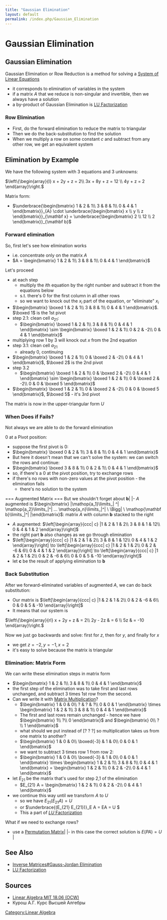 ```yaml
---
title: "Gaussian Elimination"
layout: default
permalink: /index.php/Gaussian_Elimination
---
```


# Gaussian Elimination

## Gaussian Elimination
Gaussian Elimination or Row Reduction is a method for solving a [System of Linear Equations](System_of_Linear_Equations)
- it corresponds to elimination of variables in the system 
- if a matrix $A$ that we reduce is non-singular and invertible, then we always have a solution
- a by-product of Gaussian Elimination is [LU Factorization](LU_Factorization)


### Row Elimination
- First, do the forward elimination to reduce the matrix to triangular 
- Then we do the back-substitution to find the solution
- When we multiply a row on some constant $c$ and subtract from any other row, we get an equivalent system


## Elimination by Example
We have the following system with 3 equations and 3 unknowns:

$\left\{\begin{array}{l}
x + 2y + z = 2\\ 
3x + 8y + z = 12 \\ 
4y + z = 2
\end{array}\right.$

Matrix form:
- $\underbrace{\begin{bmatrix}
1 & 2 & 1\\ 
3 & 8 & 1\\ 
0 & 4 & 1
\end{bmatrix}}_{A} \cdot \underbrace{\begin{bmatrix}
x \\ y \\ z
\end{bmatrix}}_{\mathbf x} = 
\underbrace{\begin{bmatrix}
2 \\ 12 \\ 2
\end{bmatrix}}_{\mathbf b}$



### Forward elimination
So, first let's see how elimination works 
- i.e. concentrate only on the matrix $A$
- $A = \begin{bmatrix}
1 & 2 & 1\\ 
3 & 8 & 1\\ 
0 & 4 & 1
\end{bmatrix}$


Let's proceed
- at each step
  - multiply the $i$th equation by the right number and subtract it from the equations below
  - s.t. there's 0 for the first column in all other rows
  - so we want to knock out the $x_i$ part of the equation, or "eliminate" $x_i$
- $\begin{bmatrix}
\boxed 1 & 2 & 1\\ 
3 & 8 & 1\\ 
0 & 4 & 1
\end{bmatrix}$. $\boxed 1$ is the 1st pivot 
- step 2.1: clean cell $a_{21}$:
  - $\begin{bmatrix}
\boxed 1 & 2 & 1\\ 
3 & 8 & 1\\ 
0 & 4 & 1
\end{bmatrix} \sim \begin{bmatrix}
\boxed 1 & 2 & 1\\ 
0 & 2 & -2\\ 
0 & 4 & 1
\end{bmatrix}$ 
- multiplying row 1 by 3 will knock out $x$ from the 2nd equation
- step 3.1: clean cell $a_{21}$
  - already 0, continuing
- $\begin{bmatrix}
\boxed 1 & 2 & 1\\ 
0 & \boxed 2 & -2\\ 
0 & 4 & 1
\end{bmatrix}$, $\boxed 2$ is the 2nd pivot
- step 3.2
  - $\begin{bmatrix}
\boxed 1 & 2 & 1\\ 
0 & \boxed 2 & -2\\ 
0 & 4 & 1
\end{bmatrix} \sim \begin{bmatrix}
\boxed 1 & 2 & 1\\ 
0 & \boxed 2 & -2\\ 
0 & 0 & \boxed 5
\end{bmatrix}$
- $\begin{bmatrix}
\boxed 1 & 2 & 1\\ 
0 & \boxed 2 & -2\\ 
0 & 0 & \boxed 5
\end{bmatrix}$, $\boxed 5$ - it's 3rd pivot


The matrix is now in the upper-triangular form $U$


### When Does if Fails?
Not always we are able to do the forward elimination

0 at a Pivot position:
- suppose the first pivot is 0:
- $\begin{bmatrix}
\boxed 0 & 2 & 1\\ 
3 & 8 & 1\\ 
0 & 4 & 1
\end{bmatrix}$
- But here it doesn't mean that we can't solve the system: we can switch the rows and continue:
- $\begin{bmatrix}
\boxed 3 & 8 & 1\\ 
0 & 2 & 1\\ 
0 & 4 & 1
\end{bmatrix}$
- so, if there's a 0 at the pivot position, try to exchange rows
- if there's no rows with non-zero values at the pivot position - the elimination fails
  - there's no solution to the system


=== Augmented Matrix === 
But we shouldn't forget about $\mathbf b$|   |- $A$ augmented is $\begin{bmatrix} |\mathop{a_1}\limits_| ^| \mathop{a_2}\limits_|^|  ...  \mathop{a_n}\limits_|^| \ \Bigg| \ \mathop{\mathbf b}\limits_|^|  |\end{bmatrix}$: matrix $A$ with column $\mathbf b$ stacked to the right
- $A$ augmented: $\left[\begin{array}{ccc| c} |1 & 2 & 1 & 2\\ 
3 & 8 & 1 & 12\\ 
0 & 4 & 1 & 2
\end{array}\right]$
- the right part $\mathbf b$ also changes as we go through elimination
- $\left[\begin{array}{ccc| c} |1 & 2 & 1 & 2\\ 
3 & 8 & 1 & 12\\ 
0 & 4 & 1 & 2
\end{array}\right] \to \left[\begin{array}{ccc| c} |1 & 2 & 1 & 2\\ 
0 & 2 & -6 & 6\\ 
0 & 4 & 1 & 2
\end{array}\right] \to \left[\begin{array}{ccc| c} |1 & 2 & 1 & 2\\ 
0 & 2 & -6 & 6\\ 
0 & 0 & 5 & -10
\end{array}\right]$
- let $\mathbf c$ be the result of applying elimination to $\mathbf b$


### Back Substitution
After we forward-eliminated variables of augmented $A$, we can do back substitution:
- Our matrix is 
$\left[\begin{array}{ccc| c} |1 & 2 & 1 & 2\\ 
0 & 2 & -6 & 6\\ 
0 & 0 & 5 & -10
\end{array}\right]$
- It means that our system is 


$\left\{\begin{array}{rl}
x + 2y + z & = 2\\ 
2y - 2z & = 6 \\ 
5z & = -10
\end{array}\right.$

Now we just go backwards and solve: first for $z$, then for $y$, and finally for $x$
- we get $z = -2, y = -1, x =2$
- it's easy to solve because the matrix is triangular


### Elimination: Matrix Form
We can write these elimination steps in matrix form
- $\begin{bmatrix}
1 & 2 & 1\\ 
3 & 8 & 1\\ 
0 & 4 & 1
\end{bmatrix}$
- the first step of the elimination was to take first and last rows unchanged, and subtract 3 times 1st row from the second. 
- Can we write it with [Matrix Multiplication](Matrix_Multiplication)?
  - $\begin{bmatrix}
1 & 0 & 0\\ 
? & ? & ?\\ 
0 & 0 & 1
\end{bmatrix} \times \begin{bmatrix}
1 & 2 & 1\\ 
3 & 8 & 1\\ 
0 & 4 & 1
\end{bmatrix}$
  - The first and last rows remain unchanged - hence we have $\begin{bmatrix}
1\\ 
?\\ 
0
\end{bmatrix}$ and $\begin{bmatrix}
0\\ 
?\\ 
1
\end{bmatrix}$
  - what should we put instead of $[? \ ? \ ?]$ so multiplication takes us from one matrix to another?
  - $\begin{bmatrix}
1 & 0 & 0\\ 
\boxed{-3} & 1 & 0\\ 
0 & 0 & 1
\end{bmatrix}$
  - we want to subtract 3 times row 1 from row 2:
  - $\begin{bmatrix}
1 & 0 & 0\\ 
\boxed{-3} & 1 & 0\\ 
0 & 0 & 1
\end{bmatrix} \times \begin{bmatrix}
1 & 2 & 1\\ 
3 & 8 & 1\\ 
0 & 4 & 1
\end{bmatrix} = \begin{bmatrix}
1 & 2 & 1\\ 
0 & 2 & -2\\ 
0 & 4 & 1
\end{bmatrix}$
- let $E_{21}$ be the matrix that's used for step 2,1 of the elimination
  - $E_{21} A = \begin{bmatrix}
1 & 2 & 1\\ 
0 & 2 & -2\\ 
0 & 4 & 1
\end{bmatrix}$
- we continue this way until we transform $A$ to $U$
  - so we have $E_{21} (E_{21} A) = U$ 
  - or $\underbrace{(E_{21} E_{21})}_E A = EA = U $ 
  - This a part of [$LU$ Factorization](LU_Factorization)


What if we need to exchange rows? 
- use a [Permutation Matrix](Permutation_Matrices)|   |- in this case the correct solution is $E (PA) = U$ |


## See Also
- [Inverse Matrices#Gauss-Jordan Elimination](Inverse_Matrices#Gauss-Jordan_Elimination)
- [LU Factorization](LU_Factorization)

## Sources
- [Linear Algebra MIT 18.06 (OCW)](Linear_Algebra_MIT_18.06_(OCW))
- Курош А.Г. Курс Высшей Алгебры

[Category:Linear Algebra](Category_Linear_Algebra)